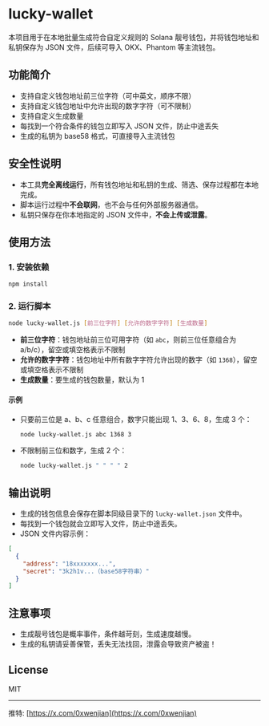 # lucky-wallet

本项目用于在本地批量生成符合自定义规则的 Solana 靓号钱包，并将钱包地址和私钥保存为 JSON 文件，后续可导入 OKX、Phantom 等主流钱包。

## 功能简介
- 支持自定义钱包地址前三位字符（可中英文，顺序不限）
- 支持自定义钱包地址中允许出现的数字字符（可不限制）
- 支持自定义生成数量
- 每找到一个符合条件的钱包立即写入 JSON 文件，防止中途丢失
- 生成的私钥为 base58 格式，可直接导入主流钱包

## 安全性说明
- 本工具**完全离线运行**，所有钱包地址和私钥的生成、筛选、保存过程都在本地完成。
- 脚本运行过程中**不会联网**，也不会与任何外部服务器通信。
- 私钥只保存在你本地指定的 JSON 文件中，**不会上传或泄露**。


## 使用方法

### 1. 安装依赖

```bash
npm install
```

### 2. 运行脚本

```bash
node lucky-wallet.js [前三位字符] [允许的数字字符] [生成数量]
```

- **前三位字符**：钱包地址前三位可用字符（如 `abc`，则前三位任意组合为 a/b/c），留空或填空格表示不限制
- **允许的数字字符**：钱包地址中所有数字字符允许出现的数字（如 `1368`），留空或填空格表示不限制
- **生成数量**：要生成的钱包数量，默认为 1

#### 示例

- 只要前三位是 a、b、c 任意组合，数字只能出现 1、3、6、8，生成 3 个：
  ```bash
  node lucky-wallet.js abc 1368 3
  ```
- 不限制前三位和数字，生成 2 个：
  ```bash
  node lucky-wallet.js " " " " 2
  ```

## 输出说明
- 生成的钱包信息会保存在脚本同级目录下的 `lucky-wallet.json` 文件中。
- 每找到一个钱包就会立即写入文件，防止中途丢失。
- JSON 文件内容示例：

```json
[
  {
    "address": "18xxxxxxx...",
    "secret": "3k2h1v...（base58字符串）"
  }
]
```

## 注意事项
- 生成靓号钱包是概率事件，条件越苛刻，生成速度越慢。
- 生成的私钥请妥善保管，丢失无法找回，泄露会导致资产被盗！

## License
MIT

---

推特: [https://x.com/0xwenjian](https://x.com/0xwenjian)
